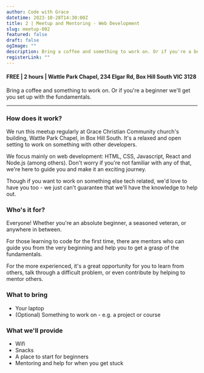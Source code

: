 ```yaml
---
author: Code with Grace
datetime: 2023-10-28T14:30:00Z
title: 2 | Meetup and Mentoring - Web Development
slug: meetup-002
featured: false
draft: false
ogImage: ""
description: Bring a coffee and something to work on. Or if you're a beginner we'll get you set up with the fundamentals.
registerLink: ""
---
```


#### FREE | 2 hours | Wattle Park Chapel, 234 Elgar Rd, Box Hill South VIC 3128

Bring a coffee and something to work on. Or if you're a beginner we'll get you set up with the fundamentals.

---

### How does it work?

We run this meetup regularly at Grace Christian Community church's building, Wattle Park Chapel, in Box Hill South. It's a relaxed and open setting to work on something with other developers.

We focus mainly on web development: HTML, CSS, Javascript, React and Node.js (among others). Don't worry if you're not familiar with any of that, we're here to guide you and make it an exciting journey.

Though if you want to work on something else tech related, we'd love to have you too - we just can't guarantee that we'll have the knowledge to help out.

### Who's it for?

Everyone! Whether you're an absolute beginner, a seasoned veteran, or anywhere in between.

For those learning to code for the first time, there are mentors who can guide you from the very beginning and help you to get a grasp of the fundamentals.

For the more experienced, it's a great opportunity for you to learn from others, talk through a difficult problem, or even contribute by helping to mentor others.

### What to bring

- Your laptop
- (Optional) Something to work on - e.g. a project or course

### What we'll provide

- Wifi
- Snacks
- A place to start for beginners
- Mentoring and help for when you get stuck

